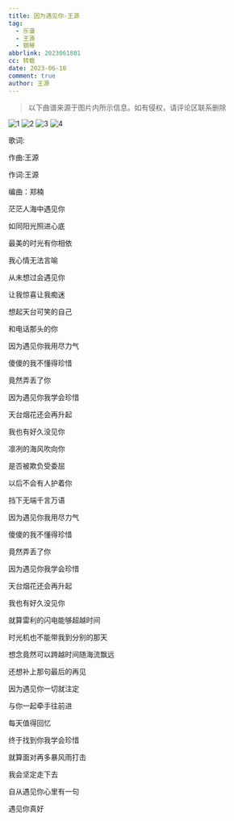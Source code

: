 ```yaml
---
title: 因为遇见你-王源
tag:
  - 乐谱
  - 王源
  - 钢琴
abbrlink: 2023061801
cc: 转载
date: 2023-06-18
comment: true
author: 王源
---
```


> 以下曲谱来源于图片内所示信息。如有侵权，请评论区联系删除

![1](https://img.vidorra.life/pasteimageintomarkdown/2023-06-18/185635563004600.png)
![2](https://img.vidorra.life/pasteimageintomarkdown/2023-06-18/185647094119700.png)
![3](https://img.vidorra.life/pasteimageintomarkdown/2023-06-18/185656969649300.png)
![4](https://img.vidorra.life/pasteimageintomarkdown/2023-06-18/185667802481000.png)

<div class="heti--poetry">
歌词:

作曲:王源 

作词:王源

编曲：郑楠

茫茫人海中遇见你

如同阳光照进心底

最美的时光有你相依

我心情无法言喻

从未想过会遇见你

让我惊喜让我痴迷

想起天台可笑的自己

和电话那头的你

因为遇见你我用尽力气

傻傻的我不懂得珍惜

竟然弄丢了你

因为遇见你我学会珍惜

天台烟花还会再升起

我也有好久没见你

凛冽的海风吹向你

是否被欺负受委屈

以后不会有人护着你

挡下无端千言万语

因为遇见你我用尽力气

傻傻的我不懂得珍惜

竟然弄丢了你

因为遇见你我学会珍惜

天台烟花还会再升起

我也有好久没见你

就算雷利的闪电能够超越时间

时光机也不能带我到分别的那天

想念竟然可以跨越时间随海流飘远

还想补上那句最后的再见

因为遇见你一切就注定

与你一起牵手往前进

每天值得回忆

终于找到你我学会珍惜

就算面对再多暴风雨打击

我会坚定走下去

自从遇见你心里有一句

遇见你真好
</div>
